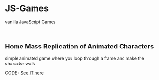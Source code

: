 # JS-Games
 vanilla JavaScript Games


 <br />


## Home Mass Replication of Animated Characters 

simple animated game where you loop through a frame and make the character walk 

CODE : [See IT here ](https://github.com/gonimy/JS-Games/tree/master/Home-Mass-Replication-of-Animated-Characters)

 <br /> <br />
======================================================================================================


